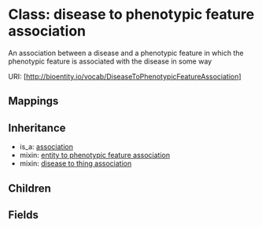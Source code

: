 # Class: disease to phenotypic feature association


An association between a disease and a phenotypic feature in which the phenotypic feature is associated with the disease in some way

URI: [http://bioentity.io/vocab/DiseaseToPhenotypicFeatureAssociation]
## Mappings

## Inheritance

 *  is_a: [association](Association.md)
 *  mixin: [entity to phenotypic feature association](EntityToPhenotypicFeatureAssociation.md)
 *  mixin: [disease to thing association](DiseaseToThingAssociation.md)
## Children

## Fields

